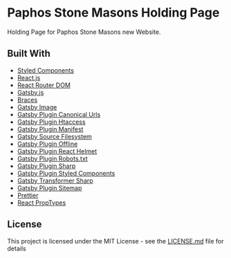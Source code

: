# Paphos Stone Masons Holding Page

Holding Page for Paphos Stone Masons new Website.

## Built With

* [Styled Components](https://www.gatsbyjs.org/packages/gatsby-plugin-styled-components/)
* [React.js](https://reactjs.org/)
* [React Router DOM](https://www.npmjs.com/package/react-router-dom)
* [Gatsby.js](https://www.gatsbyjs.org/)
* [Braces](https://www.npmjs.com/package/braces)
* [Gatsby Image](https://www.gatsbyjs.org/packages/gatsby-image/)
* [Gatsby Plugin Canonical Urls](https://www.npmjs.com/package/gatsby-plugin-canonical-urls)
* [Gatsby Plugin Htaccess](https://www.gatsbyjs.org/packages/gatsby-plugin-htaccess/)
* [Gatsby Plugin Manifest](https://www.gatsbyjs.org/packages/gatsby-plugin-manifest/)
* [Gatsby Source Filesystem](https://www.gatsbyjs.org/packages/gatsby-source-filesystem/)
* [Gatsby Plugin Offline](https://www.gatsbyjs.org/packages/gatsby-plugin-offline/)
* [Gatsby Plugin React Helmet](https://www.gatsbyjs.org/packages/gatsby-plugin-react-helmet/)
* [Gatsby Plugin Robots.txt](https://www.gatsbyjs.org/packages/gatsby-plugin-robots-txt/)
* [Gatsby Plugin Sharp](https://www.gatsbyjs.org/packages/gatsby-plugin-sharp/)
* [Gatsby Plugin Styled Components](https://www.gatsbyjs.org/packages/gatsby-plugin-styled-components/)
* [Gatsby Transformer Sharp](https://www.gatsbyjs.org/packages/gatsby-transformer-sharp/)
* [Gatsby Plugin Sitemap](https://www.gatsbyjs.org/packages/gatsby-plugin-sitemap/)
* [Prettier](https://prettier.io/)
* [React PropTypes](https://www.npmjs.com/package/prop-types)


## License

This project is licensed under the MIT License - see the [LICENSE.md](LICENSE.md) file for details
